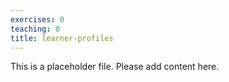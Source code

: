 ```yaml
---
exercises: 0
teaching: 0
title: learner-profiles
---
```


This is a placeholder file. Please add content here. 
